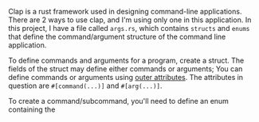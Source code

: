 Clap is a rust framework used in designing command-line applications. There are 2 ways to use clap, and I'm using only one in this application. In this project, I have a file called `args.rs`, which contains `structs` and `enums` that define the command/argument structure of the command line application. 

To define commands and arguments for a program, create a struct. The fields of the struct may define either commands or arguments; You can define commands or arguments using [outer attributes](https://doc.rust-lang.org/reference/attributes.html).  The attributes in question are `#[command(...)]` and `#[arg(...)]`.

To create a command/subcommand, you'll need to define an enum containing the 

